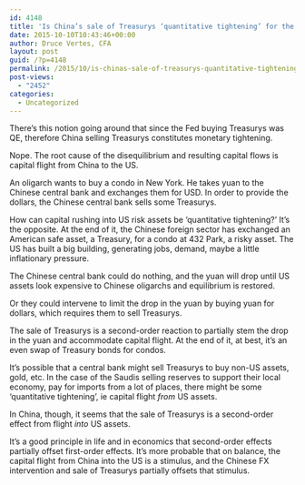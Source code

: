 ```yaml
---
id: 4148
title: 'Is China’s sale of Treasurys ‘quantitative tightening’ for the US?'
date: 2015-10-10T10:43:46+00:00
author: Druce Vertes, CFA
layout: post
guid: /?p=4148
permalink: /2015/10/is-chinas-sale-of-treasurys-quantitative-tightening-for-the-us/
post-views:
  - "2452"
categories:
  - Uncategorized
---
```

There’s this notion going around that since the Fed buying Treasurys was QE, therefore China selling Treasurys constitutes monetary tightening.

Nope. The root cause of the disequilibrium and resulting capital flows is capital flight from China to the US. 

An oligarch wants to buy a condo in New York. He takes yuan to the Chinese central bank and exchanges them for USD. In order to provide the dollars, the Chinese central bank sells some Treasurys.

How can capital rushing into US risk assets be ‘quantitative tightening?’ It’s the opposite. At the end of it, the Chinese foreign sector has exchanged an American safe asset, a Treasury, for a condo at 432 Park, a risky asset. The US has built a big building, generating jobs, demand, maybe a little inflationary pressure.

The Chinese central bank could do nothing, and the yuan will drop until US assets look expensive to Chinese oligarchs and equilibrium is restored. 

Or they could intervene to limit the drop in the yuan by buying yuan for dollars, which requires them to sell Treasurys.

The sale of Treasurys is a second-order reaction to partially stem the drop in the yuan and accommodate capital flight. At the end of it, at best, it’s an even swap of Treasury bonds for condos. 

It’s possible that a central bank might sell Treasurys to buy non-US assets, gold, etc. In the case of the Saudis selling reserves to support their local economy, pay for imports from a lot of places, there might be some ‘quantitative tightening’, ie capital flight _from_ US assets.

In China, though, it seems that the sale of Treasurys is a second-order effect from flight _into_ US assets.

It’s a good principle in life and in economics that second-order effects partially offset first-order effects. It’s more probable that on balance, the capital flight from China into the US is a stimulus, and the Chinese FX intervention and sale of Treasurys partially offsets that stimulus.
